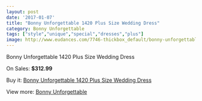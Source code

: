 ```yaml
---
layout: post
date: '2017-01-07'
title: "Bonny Unforgettable 1420 Plus Size Wedding Dress"
category: Bonny Unforgettable
tags: ["style","unique","special","dresses","plus"]
image: http://www.eudances.com/7746-thickbox_default/bonny-unforgettable-1420-plus-size-wedding-dress.jpg
---
```

Bonny Unforgettable 1420 Plus Size Wedding Dress

On Sales: **$312.99**
<a href="https://www.eudances.com/en/bonny-unforgettable/2737-bonny-unforgettable-1420-plus-size-wedding-dress.html"><amp-img layout="responsive" width="600" height="600" src="//www.eudances.com/7746-thickbox_default/bonny-unforgettable-1420-plus-size-wedding-dress.jpg" alt="Bonny Unforgettable 1420 Plus Size Wedding Dress 0" /></a>
<a href="https://www.eudances.com/en/bonny-unforgettable/2737-bonny-unforgettable-1420-plus-size-wedding-dress.html"><amp-img layout="responsive" width="600" height="600" src="//www.eudances.com/7749-thickbox_default/bonny-unforgettable-1420-plus-size-wedding-dress.jpg" alt="Bonny Unforgettable 1420 Plus Size Wedding Dress 1" /></a>
<a href="https://www.eudances.com/en/bonny-unforgettable/2737-bonny-unforgettable-1420-plus-size-wedding-dress.html"><amp-img layout="responsive" width="600" height="600" src="//www.eudances.com/7748-thickbox_default/bonny-unforgettable-1420-plus-size-wedding-dress.jpg" alt="Bonny Unforgettable 1420 Plus Size Wedding Dress 2" /></a>
<a href="https://www.eudances.com/en/bonny-unforgettable/2737-bonny-unforgettable-1420-plus-size-wedding-dress.html"><amp-img layout="responsive" width="600" height="600" src="//www.eudances.com/7747-thickbox_default/bonny-unforgettable-1420-plus-size-wedding-dress.jpg" alt="Bonny Unforgettable 1420 Plus Size Wedding Dress 3" /></a>

Buy it: [Bonny Unforgettable 1420 Plus Size Wedding Dress](https://www.eudances.com/en/bonny-unforgettable/2737-bonny-unforgettable-1420-plus-size-wedding-dress.html "Bonny Unforgettable 1420 Plus Size Wedding Dress")

View more: [Bonny Unforgettable](https://www.eudances.com/en/41-bonny-unforgettable "Bonny Unforgettable")